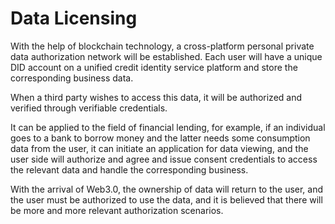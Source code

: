 # Data Licensing

With the help of blockchain technology, a cross-platform personal private data authorization network will be established. Each user will have a unique DID account on a unified credit identity service platform and store the corresponding business data.

When a third party wishes to access this data, it will be authorized and verified through verifiable credentials.

It can be applied to the field of financial lending, for example, if an individual goes to a bank to borrow money and the latter needs some consumption data from the user, it can initiate an application for data viewing, and the user side will authorize and agree and issue consent credentials to access the relevant data and handle the corresponding business.

With the arrival of Web3.0, the ownership of data will return to the user, and the user must be authorized to use the data, and it is believed that there will be more and more relevant authorization scenarios.
